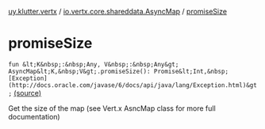 [uy.klutter.vertx](../index.md) / [io.vertx.core.shareddata.AsyncMap](index.md) / [promiseSize](.)


# promiseSize

`fun &lt;K&nbsp;:&nbsp;Any, V&nbsp;:&nbsp;Any&gt; AsyncMap&lt;K,&nbsp;V&gt;.promiseSize(): Promise&lt;Int,&nbsp;[Exception](http://docs.oracle.com/javase/6/docs/api/java/lang/Exception.html)&gt;` [(source)](https://github.com/kohesive/klutter/blob/master/vertx3-jdk8/src/main/kotlin/uy/klutter/vertx/VertxSharedData.kt#L243)

Get the size of the map (see Vert.x AsncMap class for more full documentation)



